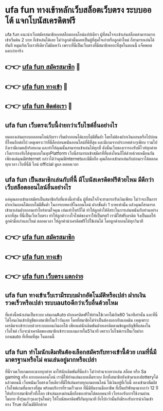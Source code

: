 # ufa fun ทางเข้าหลักเว็บสล็อตเว็บตรง ระบบออโต้ แจกโบนัสเครดิตฟรี

ufa fun แนะนำเว็บสมัครสมาชิกเบทสล็อตออนไลน์แปปเดียว ผู้ที่สนใจจะเข้าเล่นสล็อตสามารถแรกเข้าเริ่มต้น 2 บาท ก็เข้าเล่นได้เลย ไม่ว่าลูกค้านั้นเคยเป็นผู้ที่สุดใจเก่าหรือลูกค้าใหม่ ก็สามารถเล่นได้ทันที หมุนกับเว็บเราทีเดียวไม่ผิดหวัง เพราะที่นี่เป็นเว็บตรงที่มีสมาชิกเยอะที่สุดในตอนนี้ แจ็คพอตแตกง่ายจริง

## 👉👉 [ufa fun สมัครสมาชิก](https://bit.ly/3Ckzg5n) 🎰
## 👉👉 [ufa fun ทางเข้า](https://bit.ly/3Ckzg5n) 🎰
## 👉👉 [ufa fun ติดต่อเรา](https://bit.ly/3Ckzg5n) 🎰

## ufa fun เว็บตรงเว็บนี้ง่ายกว่าเว็บไซต์อื่นอย่างไร
ทดลองเล่นแทงบอลออนไลน์กับเรา เริ่มฝากถอนได้แบบไม่มีขั้นต่ำ โดยไม่ต้องฝากเงินถอนหรือไปบ่อนที่ไหนอีกต่อไป เหตุเพราะว่าที่นี่คือบ่อนพนันออนไลน์ที่ดีที่สุด และมีเกมจากประเทศต่างๆเพียบ รวมไปถึงเรามีเกมหลักร้อยเกม และทำให้คุณนั้นสามารถเข้าเล่นได้ทุกที่ ดังนั้นเว็บของเรารองรับดีไวท์ทุกค่าย เว็บเรารองรับได้ทุกแบบในทุกPlatform เว็บนี่สามารถเข้าสมัครที่ที่แห่งไหนก็ได้ด้วยด้วยเหมือนกัน เพียงแต่คุณมีinternet กล่าวได้ว่าคุณมีinternetและมีมือถือ คุณก็ลองเข้ามาเล่นกับบ่อนเราได้ตลอด ทุกเวลา เว็บที่นี่มี ไลน์ official ดูแล ตลอดเวลา

## ufa fun เป็นสมาชิกเล่นกับที่นี้ มีโบนัสเครดิตฟรีด้วยไหม มีดีกว่าเว็บสล็อตออนไลน์อื่นอย่างไร
แค่คุณลองเข้ามาสมัครเป็นสมาชิกกับที่แห่งนี้เท่านั้น ผู้ที่สนใจก็จะสามารถรับเงินเพียบ ไม่ว่าจะเป็นการฝากเงินถอนได้แบบไม่มีขั้นต่ำ ในการเบทคาสิโนออนไลน์ ฝากขั้นต่ำ 1 บาทเท่านั้น แล้วคุณก็สามารถเข้ามาเล่นฝากถอนเท่าไหร่ตามใจคุณ เล่นเท่าไหร่ก็ได้ ทำให้ลูกค้าให้อิสระในการเล่นพนันกับท่านอย่างมากที่สุด ที่นี่เป็นเว็บเว็บตรง ทำให้ลูกค้าวางใจไซต์ของเราให้เป็นno1 เรามีให้ฟรีเครดิต จึงเป็นผลให้ลูกค้ามือเก่าและใหม่ ตลอดเวลา ให้ลูกค้านำเครดิตฟรีไปใช้เล่นได้ โดยลูกค้าถอนได้ทุกวินาที

## 👉👉 [ufa fun สมัครสมาชิก](https://bit.ly/3Ckzg5n)
## 👉👉 [ufa fun ทางเข้า](https://bit.ly/3Ckzg5n)
## 👉👉 [ufa fun เว็บตรง แตกง่าย](https://bit.ly/3Ckzg5n)

## ufa fun ทางเข้าเว็บเรามีระบบฝากอัตโนมัติหรือเปล่า ฝากเงินรวดเร็วหรือเปล่า ระบบautoดีกว่าเว็บอื่นด้วยไหม
ที่แห่งนี้หน้าเล่นเป็นระบบ เล่นเกมAuto ฝากเครดิตฟรีให้ท่านใช้เวลาไม่เกิน60 วินาทีเท่านั้น และที่นี่ได้โอนเงินเข้าบัญชีของสมาชิกในเร็ววันเลย โดยที่สมาชิกไม่จำเป็นต้องบอกกับแอดมิน เหตุเพราะเครดิตจะเข้าระบบด้วยระบบถอนเงินออโต้ เพียงแค่นักเดิมพันฝากเครดิตตามข้อมูลบัญชีที่แสดงในเว็บไซต์ เว็บจะนำเครดิตของสมาชิกเข้าระบบเกมภายใน5วินาที เพราะเว็บไซต์เราเป็นเว็บฝากถอนauto ที่เยี่ยมที่สุด ในตอนนี้

## ufa fun ทำไมนักเดิมพันต้องเลือกสมัครกับทางเข้านี้ด้วย เกมที่นี่มีมาตรฐานหรือไม่ คนเล่นอยู่มากหรือเปล่า
ที่นี่รวมเว็บเกมเยอะมากทุกค่าย มาให้นักเดิมพันที่นี่แล้ว ไม่ว่าท่านจะอยากเล่น สล็อต หรือ Sa gaming หรือ แทงบอลออนไลน์ เรามีให้ท่านเล่นแบบเต็มระบบ อีกทั้งสมาชิกยังเข้ามาแทงlotteryได้แล้วตอนนี้ เว็บพนันเว็บตรงเว็บเดียวที่มีให้เล่นครบทุกเกมออนไลน์ ได้เงินอยู่ที่เว็บนี้ ลองเข้ามาสัมผัสเว็บไซต์เกมที่มาแรงที่สุด พร้อมบริการที่รวดเร็วมาก ที่นี่มีทีมงานมืออาชีพ ที่เปิดบริษัทมามากกว่า 12 ปี ให้บริการสมาชิกทั่วทั้งโลก เข้าเล่นแทงผ่านมือถือของท่านได้ตลอดนาที เว็บรองรับการใช้งานผ่านโมบาย ทั้งรุ่นเก่าๆและรุ่นใหม่ๆ ให้โบนัสเครดิตฟรีกันทุกนาที ยิ่งไปกว่านั้นยังมีรองรับการนำเงินเข้าทาง True อัตโนมัติอีกด้วย
